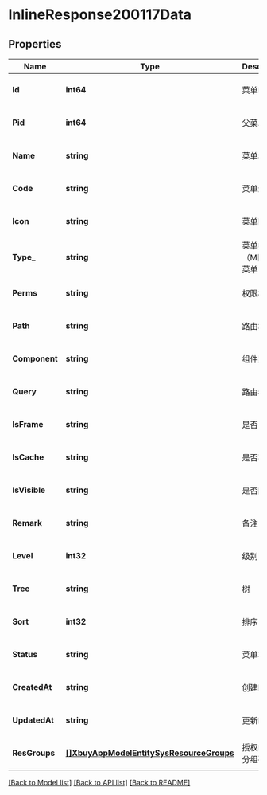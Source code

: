 # InlineResponse200117Data

## Properties
Name | Type | Description | Notes
------------ | ------------- | ------------- | -------------
**Id** | **int64** | 菜单ID | [optional] [default to null]
**Pid** | **int64** | 父菜单ID | [optional] [default to null]
**Name** | **string** | 菜单名称 | [optional] [default to null]
**Code** | **string** | 菜单编码 | [optional] [default to null]
**Icon** | **string** | 菜单图标 | [optional] [default to null]
**Type_** | **string** | 菜单类型（M目录 C菜单 F按钮） | [optional] [default to null]
**Perms** | **string** | 权限标识 | [optional] [default to null]
**Path** | **string** | 路由地址 | [optional] [default to null]
**Component** | **string** | 组件路径 | [optional] [default to null]
**Query** | **string** | 路由参数 | [optional] [default to null]
**IsFrame** | **string** | 是否内嵌 | [optional] [default to null]
**IsCache** | **string** | 是否不缓存 | [optional] [default to null]
**IsVisible** | **string** | 是否隐藏 | [optional] [default to null]
**Remark** | **string** | 备注 | [optional] [default to null]
**Level** | **int32** | 级别 | [optional] [default to null]
**Tree** | **string** | 树 | [optional] [default to null]
**Sort** | **int32** | 排序 | [optional] [default to null]
**Status** | **string** | 菜单状态 | [optional] [default to null]
**CreatedAt** | **string** | 创建时间 | [optional] [default to null]
**UpdatedAt** | **string** | 更新时间 | [optional] [default to null]
**ResGroups** | [**[]XbuyAppModelEntitySysResourceGroups**](xbuy.app.model.entity.SysResourceGroups.md) | 授权的资源分组列表 | [optional] [default to null]

[[Back to Model list]](../README.md#documentation-for-models) [[Back to API list]](../README.md#documentation-for-api-endpoints) [[Back to README]](../README.md)

